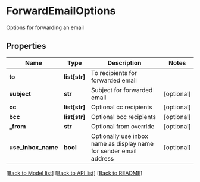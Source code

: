# ForwardEmailOptions

Options for forwarding an email
## Properties
Name | Type | Description | Notes
------------ | ------------- | ------------- | -------------
**to** | **list[str]** | To recipients for forwarded email | 
**subject** | **str** | Subject for forwarded email | [optional] 
**cc** | **list[str]** | Optional cc recipients | [optional] 
**bcc** | **list[str]** | Optional bcc recipients | [optional] 
**_from** | **str** | Optional from override | [optional] 
**use_inbox_name** | **bool** | Optionally use inbox name as display name for sender email address | [optional] 

[[Back to Model list]](../README#documentation-for-models) [[Back to API list]](../README#documentation-for-api-endpoints) [[Back to README]](../README)


